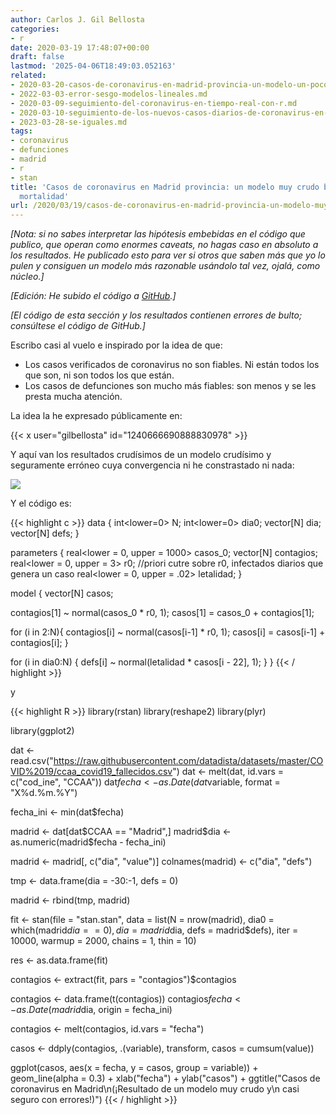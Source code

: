 ```yaml
---
author: Carlos J. Gil Bellosta
categories:
- r
date: 2020-03-19 17:48:07+00:00
draft: false
lastmod: '2025-04-06T18:49:03.052163'
related:
- 2020-03-20-casos-de-coronavirus-en-madrid-provincia-un-modelo-un-poco-menos-crudo-basado-en-la-mortalidad-ii.md
- 2022-03-03-error-sesgo-modelos-lineales.md
- 2020-03-09-seguimiento-del-coronavirus-en-tiempo-real-con-r.md
- 2020-03-10-seguimiento-de-los-nuevos-casos-diarios-de-coronavirus-en-tiempo-real-con-r.md
- 2023-03-28-se-iguales.md
tags:
- coronavirus
- defunciones
- madrid
- r
- stan
title: 'Casos de coronavirus en Madrid provincia: un modelo muy crudo basado en la
  mortalidad'
url: /2020/03/19/casos-de-coronavirus-en-madrid-provincia-un-modelo-muy-crudo-basado-en-la-mortalidad/
---
```


_[Nota: si no sabes interpretar las hipótesis embebidas en el código que publico, que operan como enormes caveats, no hagas caso en absoluto a los resultados. He publicado esto para ver si otros que saben más que yo lo pulen y consiguen un modelo más razonable usándolo tal vez, ojalá, como núcleo.]_

_[Edición: He subido el código a [GitHub](https://github.com/cjgb/covid_madrid).]_

_[El código de esta sección y los resultados contienen errores de bulto; consúltese el código de GitHub.]_

Escribo casi al vuelo e inspirado por la idea de que:

* Los casos verificados de coronavirus no son fiables. Ni están todos los que son, ni son todos los que están.
* Los casos de defunciones son mucho más fiables: son menos y se les presta mucha atención.

La idea la he expresado  públicamente en:

{{< x user="gilbellosta" id="1240666690888830978" >}}

Y aquí van los resultados crudísimos de un modelo crudísimo y seguramente erróneo cuya convergencia ni he constrastado ni nada:

![](/wp-uploads/2020/03/casos_mortalidad_madrid.png#center)

Y el código es:

{{< highlight c >}}
data {
  int<lower=0> N;
  int<lower=0> dia0;
  vector[N] dia;
  vector[N] defs;
}

parameters {
  real<lower = 0, upper = 1000> casos_0;
  vector[N] contagios;
  real<lower = 0, upper = 3> r0;  //priori cutre sobre r0, infectados diarios que genera un caso
  real<lower = 0, upper = .02> letalidad;
}

model {
  vector[N] casos;

  contagios[1] ~ normal(casos_0 * r0, 1);
  casos[1] = casos_0 + contagios[1];


  for (i in 2:N){
    contagios[i] ~ normal(casos[i-1] * r0, 1);
    casos[i] = casos[i-1] + contagios[i];
  }

  for (i in dia0:N) {
    defs[i] ~ normal(letalidad * casos[i - 22], 1);
  }
}
{{< / highlight >}}







y






{{< highlight R >}}
library(rstan)
library(reshape2)
library(plyr)

library(ggplot2)



dat <- read.csv("https://raw.githubusercontent.com/datadista/datasets/master/COVID%2019/ccaa_covid19_fallecidos.csv")
dat <- melt(dat, id.vars = c("cod_ine", "CCAA"))
dat$fecha <- as.Date(dat$variable, format = "X%d.%m.%Y")

fecha_ini <- min(dat$fecha)

madrid <- dat[dat$CCAA == "Madrid",]
madrid$dia <- as.numeric(madrid$fecha - fecha_ini)

madrid <- madrid[, c("dia", "value")]
colnames(madrid) <- c("dia", "defs")

tmp <- data.frame(dia = -30:-1, defs = 0)

madrid <- rbind(tmp, madrid)


fit <- stan(file = "stan.stan",
            data = list(N = nrow(madrid), dia0 = which(madrid$dia == 0), dia = madrid$dia, defs = madrid$defs),
            iter = 10000, warmup = 2000,
            chains = 1, thin = 10)

res <- as.data.frame(fit)

contagios <- extract(fit, pars = "contagios")$contagios

contagios <- data.frame(t(contagios))
contagios$fecha <- as.Date(madrid$dia, origin = fecha_ini)

contagios <- melt(contagios, id.vars = "fecha")

casos <- ddply(contagios, .(variable), transform, casos = cumsum(value))


ggplot(casos, aes(x = fecha, y = casos, group = variable)) +
    geom_line(alpha = 0.3) +
    xlab("fecha") + ylab("casos") +
    ggtitle("Casos de coronavirus en Madrid\n(¡Resultado de un modelo muy crudo y\n casi seguro con errores!)")
{{< / highlight >}}